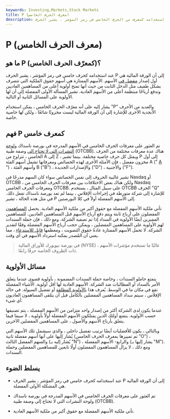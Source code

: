 ```yaml
---
keywords: Investing,Markets,Stock Markets
title: P (معرف الحرف الخامس)
description: عند استخدامه كمعرف من الحرف الخامس في رمز المؤشر ، يشير الحرف P عادةً إلى أن الأمان هو أول مشكلة مفضلة.
---
```


# P (معرف الحرف الخامس)
## ما هو P (كمعرّف الحرف الخامس)؟

عند استخدامه كحرف خامس في رمز المؤشر ، يشير الحرف P إلى أن الورقة المالية هي أول إصدار [مفضل في](/preferredstock) الأسهم. الأسهم الممتازة هي أسهم حقوق الملكية التي تتصرف بشكل طفيف مثل الدخل الثابت من حيث أنها تمنح أولوية أعلى من المساهمين العاديين وتدفع أرباحًا منتظمة أعلى من الأسهم العادية. تشير المسألة الأولى المفضلة إلى أن لها الأولوية على المسائل الثانية أو التالية.

يشار إليه على أنه معرّف الحرف الخامس ، يمكن استخدام "P" والعديد من الأحرف الأبجدية الأخرى للإشارة إلى أن الورقة المالية ليست مخزونًا شائعًا ، ولكن لها خاصية خاصة.

## فهم P كمعرف خامس

تم العثور على معرفات الحرف الخامس في الأسهم المدرجة في بورصة ناسداك [ولوحة النشرات التي لا تحتاج إلى](/otcbb) وصفة طبية (OTCBB). هناك عدة معرفات مختلفة من الحرف الخامس ، تتراوح من A إلى Z ، ويمثل كل حرف خاصية مختلفة. بينما تشير P إلى أول مخزون مفضل ، فإن الأمثلة الأخرى لهذه الخصائص ومعرفاتها تشمل أسهم الفئة A (" [A](/stocksymbol) ") ، وأسهم الفئة B ("B") ، والإصدارات الجديدة ("D") ، والأجنبية ("F").

تشير غالبية الحروف إلى نفس الخصائص سواء كان السهم مدرجًا في Nasdaq أو OTCBB ، ولكن هناك بعض الاختلافات بين معرفات الحرف الخامس من Nasdaq ومعرفات الحرف الخامس OTCBB. على سبيل المثال ، يستخدم OTCBB الحرف "Q" للإشارة إلى شركة متورطة في إجراءات الإفلاس ، بينما لم تعد بورصة ناسداك تفعل ذلك. في مثل هذه الحالة ، تشير P إلى الأسهم المفضلة أولاً في كلا البورصتين.

تأتي ملكية الأسهم المفضلة مع حقوق أكبر من ملكية الأسهم العادية. يحصل [المساهمون](/shareholder) المفضلون على أرباح ثابتة ويتم دفع أرباح الأسهم قبل المساهمين العاديين. للمساهمين المميزين أيضًا الأولوية في السداد إذا تم تصفية الشركة. ومع ذلك ، فإن حملة السندات لهم الأولوية على المساهمين المفضلين ، ويمكن حجب أرباح الأسهم المفضلة وفقًا لتقدير الشركة. لا تحمل الأسهم الممتازة عادةً حقوق التصويت ، ومعظمها [قابل للاستدعاء](/callablepreferredstock) ، مما يعني أن المُصدر يمكنه استرداد الأسهم في أي وقت.

> في بورصة نيويورك للأوراق المالية (NYSE) ، غالبًا ما تستخدم مؤشرات الأسهم ذات الظروف الخاصة حرفًا رابعًا.

>

## مسائل الأولوية

يتمتع حاملو السندات ، وخاصة حملة السندات المضمونة ، بأولوية قصوى عندما يتعلق الأمر بالسداد أو المطالبات ضد الشركة. الأسهم العادية لها أقل أولوية. الأشياء المفضلة تقع في مكان ما في الوسط. يُعرف هذا [بالأولوية المطلقة](/absolutepriority) أو تفضيل السيولة. في حالة الإفلاس ، سيتم سداد المساهمين المفضلين بالكامل قبل أن يتلقى المساهمون العاديون أي شيء.

عندما يكون لدى الشركة أكثر من إصدار واحد متزامن من الأسهم المفضلة ، يتم تصنيفها حسب الأولوية. يتمتع أولئك الذين يمتلكون الأسهم المفضلة أولاً بأولوية ، لا سيما فيما يتعلق بأرباح الأسهم والأصول ، على المساهمين المفضلين الآخرين.

وبالتالي ، يكون للأفضليات أيضًا ترتيب تفضيل داخلي ، والذي سيشمل تلك الأسهم التي يُشار إليها على أنها أسهم مفضلة ثانية (تم تمييزها بمعرف الحرف الخامس "O") ، والسهم المفضل الثالث (يُشار إليه بـ "N") ، والرابع- الأسهم المفضلة (يشار إليها بـ "M"). ومع ذلك ، لا يزال المساهمون المفضلون أولًا تابعين للمساهمين المفضلين وحملة السندات.

## يسلط الضوء

- عند استخدامه كحرف خامس في رمز المؤشر ، يشير الحرف P إلى أن الورقة المالية هي المشكلة الأولى المفضلة.

- تم العثور على معرفات الحرف الخامس في الأسهم المدرجة في بورصة ناسداك ولوحة النشرات التي لا تحتاج إلى وصفة طبية (OTCBB).

- تأتي ملكية الأسهم المفضلة مع حقوق أكبر من ملكية الأسهم العادية.


